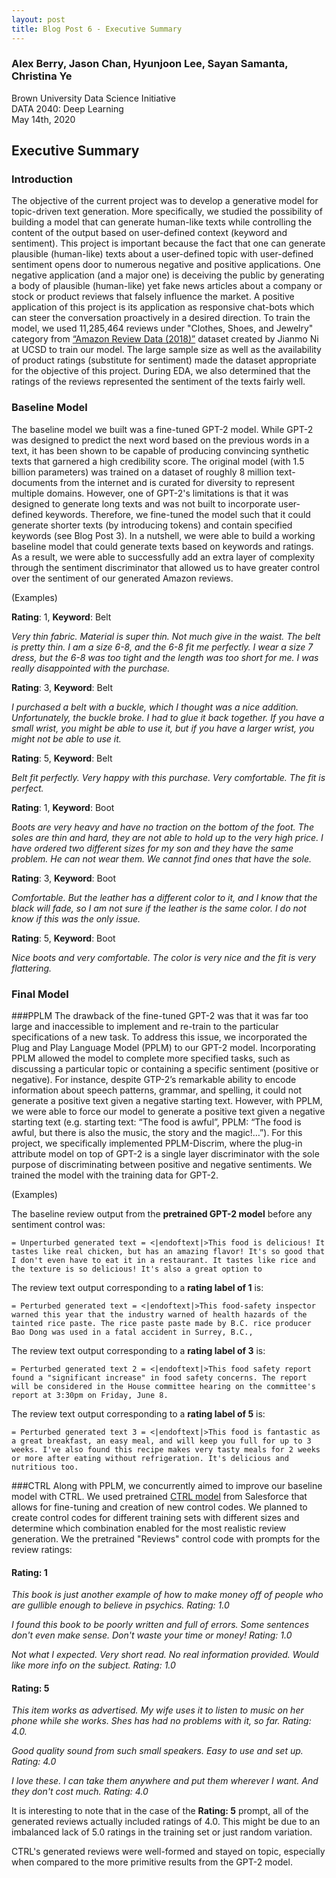 ```yaml
---
layout: post
title: Blog Post 6 - Executive Summary
---
```


### Alex Berry, Jason Chan, Hyunjoon Lee, Sayan Samanta, Christina Ye
Brown University Data Science Initiative  
DATA 2040: Deep Learning  
May 14th, 2020

## Executive Summary

### Introduction
The objective of the current project was to develop a generative model for topic-driven text generation. More specifically, we studied the possibility of building a model that can generate human-like texts while controlling the content of the output based on user-defined context (keyword and sentiment). This project is important because the fact that one can generate plausible (human-like) texts about a user-defined topic with user-defined sentiment opens door to numerous negative and positive applications. One negative application (and a major one) is deceiving the public by generating a body of plausible (human-like) yet fake news articles about a company or stock or product reviews that falsely influence the market. A positive application of this project is its application as responsive chat-bots which can steer the conversation proactively in a desired direction. To train the model, we used 11,285,464 reviews under "Clothes, Shoes, and Jewelry" category from [“Amazon Review Data (2018)”](https://nijianmo.github.io/amazon/index.html) dataset created by Jianmo Ni at UCSD to train our model. The large sample size as well as the availability of product ratings (substitute for sentiment) made the dataset appropriate for the objective of this project. During EDA, we also determined that the ratings of the reviews represented the sentiment of the texts fairly well.

### Baseline Model
The baseline model we built was a fine-tuned GPT-2 model. While GPT-2 was designed to predict the next word based on the previous words in a text, it has been shown to be capable of producing convincing synthetic texts that garnered a high credibility score. The original model (with 1.5 billion parameters) was trained on a dataset of roughly 8 million text-documents from the internet and is curated for diversity to represent multiple domains. However, one of GPT-2's limitations is that it was designed to generate long texts and was not built to incorporate user-defined keywords. Therefore, we fine-tuned the model such that it could generate shorter texts (by introducing tokens) and contain specified keywords (see Blog Post 3). In a nutshell, we were able to build a working baseline model that could generate texts based on keywords and ratings. As a result, we were able to successfully add an extra layer of complexity through the sentiment discriminator that allowed us to have greater control over the sentiment of our generated Amazon reviews.

(Examples)

**Rating**: 1, **Keyword**: Belt

*Very thin fabric. Material is super thin. Not much give in the waist. The belt is pretty thin. I am a size 6-8, and the 6-8 fit me perfectly. I wear a size 7 dress, but the 6-8 was too tight and the length was too short for me. I was really disappointed with the purchase.*

**Rating**: 3, **Keyword**: Belt

*I purchased a belt with a buckle, which I thought was a nice addition. Unfortunately, the buckle broke. I had to glue it back together. If you have a small wrist, you might be able to use it, but if you have a larger wrist, you might not be able to use it.*

**Rating**: 5, **Keyword**: Belt

*Belt fit perfectly. Very happy with this purchase. Very comfortable. The fit is perfect.*

**Rating**: 1, **Keyword**: Boot

*Boots are very heavy and have no traction on the bottom of the foot. The soles are thin and hard, they are not able to hold up to the very high price. I have ordered two different sizes for my son and they have the same problem. He can not wear them. We cannot find ones that have the sole.*

**Rating**: 3, **Keyword**: Boot

*Comfortable. But the leather has a different color to it, and I know that the black will fade, so I am not sure if the leather is the same color. I do not know if this was the only issue.*

**Rating**: 5, **Keyword**: Boot

*Nice boots and very comfortable. The color is very nice and the fit is very flattering.*

### Final Model

###PPLM
The drawback of the fine-tuned GPT-2 was that it was far too large and inaccessible to implement and re-train to the particular specifications of a new task. To address this issue, we incorporated the Plug and Play Language Model (PPLM) to our GPT-2 model. Incorporating PPLM allowed the model to complete more specified tasks, such as discussing a particular topic or containing a specific sentiment (positive or negative). For instance, despite GTP-2’s remarkable ability to encode information about speech patterns, grammar, and spelling, it could not generate a positive text given a negative starting text. However, with PPLM, we were able to force our model to generate a positive text given a negative starting text (e.g. starting text: “The food is awful”, PPLM: “The food is awful, but there is also the music, the story and the magic!…”). For this project, we specifically implemented PPLM-Discrim, where the plug-in attribute model on top of GPT-2 is a single layer discriminator with the sole purpose of discriminating between positive and negative sentiments. We trained the model with the training data for GPT-2.

(Examples)

The baseline review output from the **pretrained GPT-2 model** before any sentiment control was:

`= Unperturbed generated text =
<|endoftext|>This food is delicious! It tastes like real chicken, but has an amazing flavor! It's so good that I don't even have to eat it in a restaurant. It tastes like rice and the texture is so delicious! It's also a great option to`

The review text output corresponding to a **rating label of 1** is: 

`= Perturbed generated text =
<|endoftext|>This food-safety inspector warned this year that the industry warned of health hazards of the tainted rice paste. The rice paste paste made by B.C. rice producer Bao Dong was used in a fatal accident in Surrey, B.C.,`

The review text output corresponding to a **rating label of 3** is: 

`= Perturbed generated text 2 =
<|endoftext|>This food safety report found a "significant increase" in food safety concerns. The report will be considered in the House committee hearing on the committee's report at 3:30pm on Friday, June 8.`

The review text output corresponding to a **rating label of 5** is: 

`= Perturbed generated text 3 =
<|endoftext|>This food is fantastic as a great breakfast, an easy meal, and will keep you full for up to 3 weeks. I've also found this recipe makes very tasty meals for 2 weeks or more after eating without refrigeration. It's delicious and nutritious too.`

###CTRL
Along with PPLM, we concurrently aimed to improve our baseline model with CTRL. We used pretrained [CTRL model](https://arxiv.org/abs/1909.05858) from Salesforce that allows for fine-tuning and creation of new control codes. We planned to create control codes for different training sets with different sizes and determine which combination enabled for the most realistic review generation. We the pretrained "Reviews" control code with prompts for the review ratings:

#### Rating: 1

*This book is just another example of how to make money off of people who are gullible enough to believe in psychics. Rating: 1.0*

*I found this book to be poorly written and full of errors. Some sentences don't even make sense. Don't waste your time or money! Rating: 1.0*

*Not what I expected. Very short read. No real information provided. Would like more info on the subject. Rating: 1.0*

#### Rating: 5

*This item works as advertised. My wife uses it to listen to music on her phone while she works. Shes has had no problems with it, so far. Rating: 4.0.*

*Good quality sound from such small speakers. Easy to use and set up. Rating: 4.0*

*I love these. I can take them anywhere and put them wherever I want. And they don't cost much. Rating: 4.0*

It is interesting to note that in the case of the **Rating: 5** prompt, all of the generated reviews actually included ratings of 4.0. This might be due to an imbalanced lack of 5.0 ratings in the training set or just random variation.


CTRL's generated reviews were well-formed and stayed on topic, especially when compared to the more primitive results from the GPT-2 model.






